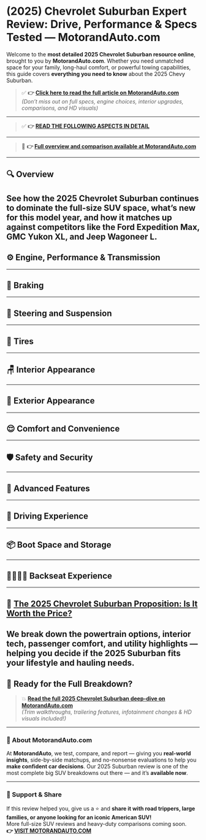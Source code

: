 # (2025) Chevrolet Suburban Expert Review: Drive, Performance & Specs Tested — MotorandAuto.com  

Welcome to the **most detailed 2025 Chevrolet Suburban resource online**, brought to you by **MotorandAuto.com**. Whether you need unmatched space for your family, long-haul comfort, or powerful towing capabilities, this guide covers **everything you need to know** about the 2025 Chevy Suburban.

> ✅ **👉 [Click here to read the full article on MotorandAuto.com](https://motorandauto.com/2025-chevrolet-suburban-expert-review-drive-performance-specs-tested/)**  
> *(Don’t miss out on full specs, engine choices, interior upgrades, comparisons, and HD visuals)*

---
> ✅ **👉 [READ THE FOLLOWING ASPECTS IN DETAIL](https://motorandauto.com/2025-chevrolet-suburban-expert-review-drive-performance-specs-tested/)**

---
> 📌 **👉 [Full overview and comparison available at MotorandAuto.com](https://motorandauto.com/2025-chevrolet-suburban-expert-review-drive-performance-specs-tested/)**

---

## 🔍 **Overview**

See how the 2025 Chevrolet Suburban continues to dominate the full-size SUV space, what’s new for this model year, and how it matches up against competitors like the Ford Expedition Max, GMC Yukon XL, and Jeep Wagoneer L.  
---

## ⚙️ **Engine, Performance & Transmission**
---

## 🛑 **Braking**
---

## 🔄 **Steering and Suspension**
---

## 🛞 **Tires**
---

## 🪑 **Interior Appearance**
---

## 🚗 **Exterior Appearance**
---

## 😌 **Comfort and Convenience**
---

## 🛡️ **Safety and Security**
---

## 🚀 **Advanced Features**
---

## 🧭 **Driving Experience**
---

## 📦 **Boot Space and Storage**
---

## 👨‍👩‍👧‍👦 **Backseat Experience**
---

## 💸 **[The 2025 Chevrolet Suburban Proposition: Is It Worth the Price?](https://motorandauto.com/2025-chevrolet-suburban-expert-review-drive-performance-specs-tested/)**

We break down the **powertrain options, interior tech, passenger comfort, and utility highlights** — helping you decide if the 2025 Suburban fits your lifestyle and hauling needs.
---

## 🔗 **Ready for the Full Breakdown?**

> 💥 **[Read the full 2025 Chevrolet Suburban deep-dive on MotorandAuto.com](https://motorandauto.com/2025-chevrolet-suburban-expert-review-drive-performance-specs-tested/)**  
> *(Trim walkthroughs, trailering features, infotainment changes & HD visuals included!)*

---

### 🌟 About MotorandAuto.com

At **MotorandAuto**, we test, compare, and report — giving you **real-world insights**, side-by-side matchups, and no-nonsense evaluations to help you **make confident car decisions**. Our 2025 Suburban review is one of the most complete big SUV breakdowns out there — and it’s **available now**.

---

### 📣 Support & Share

If this review helped you, give us a ⭐ and **share it with road trippers, large families, or anyone looking for an iconic American SUV!**  
More full-size SUV reviews and heavy-duty comparisons coming soon.  
**👉 [VISIT MOTORANDAUTO.COM](https://motorandauto.com/)**
